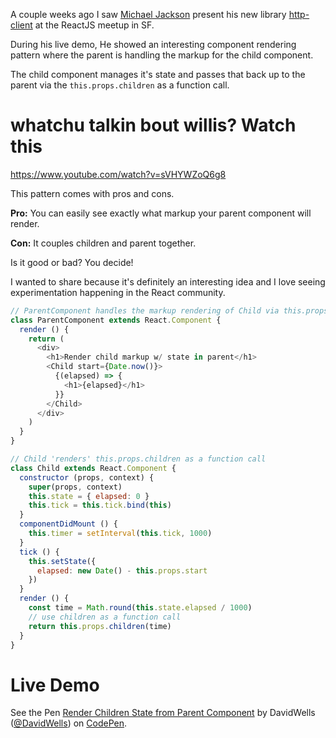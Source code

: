 
A couple weeks ago I saw [Michael Jackson](https://twitter.com/mjackson) present his new library [http-client](https://github.com/mjackson/http-client) at the ReactJS meetup in SF.

During his live demo, He showed an interesting component rendering pattern where the parent is handling the markup for the child component.

The child component manages it's state and passes that back up to the parent via the `this.props.children` as a function call.

# whatchu talkin bout willis? Watch this

https://www.youtube.com/watch?v=sVHYWZoQ6g8

This pattern comes with pros and cons.

**Pro:** You can easily see exactly what markup your parent component will render.

**Con:** It couples children and parent together.

Is it good or bad? You decide!

I wanted to share because it's definitely an interesting idea and I love seeing experimentation happening in the React community.

```js
// ParentComponent handles the markup rendering of Child via this.props.children
class ParentComponent extends React.Component {
  render () {
    return (
      <div>
        <h1>Render child markup w/ state in parent</h1>
        <Child start={Date.now()}>
          {(elapsed) => {
            <h1>{elapsed}</h1>
          }}
        </Child>
      </div>
    )
  }
}

// Child 'renders' this.props.children as a function call
class Child extends React.Component {
  constructor (props, context) {
    super(props, context)
    this.state = { elapsed: 0 }
    this.tick = this.tick.bind(this)
  }
  componentDidMount () {
    this.timer = setInterval(this.tick, 1000)
  }
  tick () {
    this.setState({
      elapsed: new Date() - this.props.start
    })
  }
  render () {
    const time = Math.round(this.state.elapsed / 1000)
    // use children as a function call
    return this.props.children(time)
  }
}
```

# Live Demo

<p data-height="542" data-theme-id="0" data-slug-hash="qZpvxE" data-default-tab="js" data-user="DavidWells" class="codepen">See the Pen <a href="http://codepen.io/DavidWells/pen/qZpvxE/">Render Children State from Parent Component</a> by DavidWells (<a href="http://codepen.io/DavidWells">@DavidWells</a>) on <a href="http://codepen.io">CodePen</a>.</p>
<script async src="//assets.codepen.io/assets/embed/ei.js"></script>
